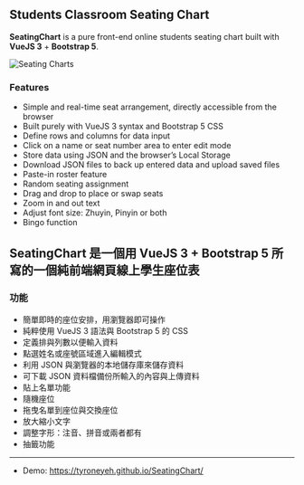 ## Students Classroom Seating Chart

**SeatingChart** is a pure front-end online students seating chart built with **VueJS 3** + **Bootstrap 5**.

![Seating Charts](https://cdn.jsdelivr.net/gh/tyroneyeh/SeatingChart/seatingchart.png)

### Features
- Simple and real-time seat arrangement, directly accessible from the browser
- Built purely with VueJS 3 syntax and Bootstrap 5 CSS
- Define rows and columns for data input
- Click on a name or seat number area to enter edit mode
- Store data using JSON and the browser’s Local Storage
- Download JSON files to back up entered data and upload saved files
- Paste-in roster feature
- Random seating assignment
- Drag and drop to place or swap seats
- Zoom in and out text
- Adjust font size: Zhuyin, Pinyin or both
- Bingo function

## SeatingChart 是一個用 VueJS 3 + Bootstrap 5 所寫的一個純前端網頁線上學生座位表

### 功能
- 簡單即時的座位安排，用瀏覽器即可操作
- 純粹使用 VueJS 3 語法與 Bootstrap 5 的 CSS
- 定義排與列數以便輸入資料
- 點選姓名或座號區域進入編輯模式
- 利用 JSON 與瀏覽器的本地儲存庫來儲存資料
- 可下載 JSON 資料檔備份所輸入的內容與上傳資料
- 貼上名單功能
- 隨機座位
- 拖曳名單到座位與交換座位
- 放大縮小文字
- 調整字形：注音、拼音或兩者都有
- 抽籤功能

---

- Demo: https://tyroneyeh.github.io/SeatingChart/
